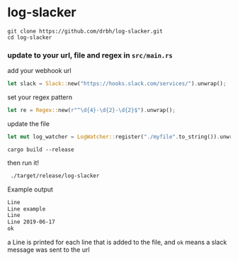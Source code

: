 # log-slacker

```
git clone https://github.com/drbh/log-slacker.git
cd log-slacker
```

### update to your url, file and regex in `src/main.rs`


add your webhook url
```rust
let slack = Slack::new("https://hooks.slack.com/services/").unwrap();
```


set your regex pattern
```rust
let re = Regex::new(r"^\d{4}-\d{2}-\d{2}$").unwrap();
```

update the file

```rust
let mut log_watcher = LogWatcher::register("./myfile".to_string()).unwrap();
```

```
cargo build --release
```


then run it!
```bash
 ./target/release/log-slacker 
```


Example output
```txt
Line 
Line example
Line 
Line 2019-06-17
ok
```

a Line is printed for each line that is added to the file, and `ok` means a slack message was sent to the url